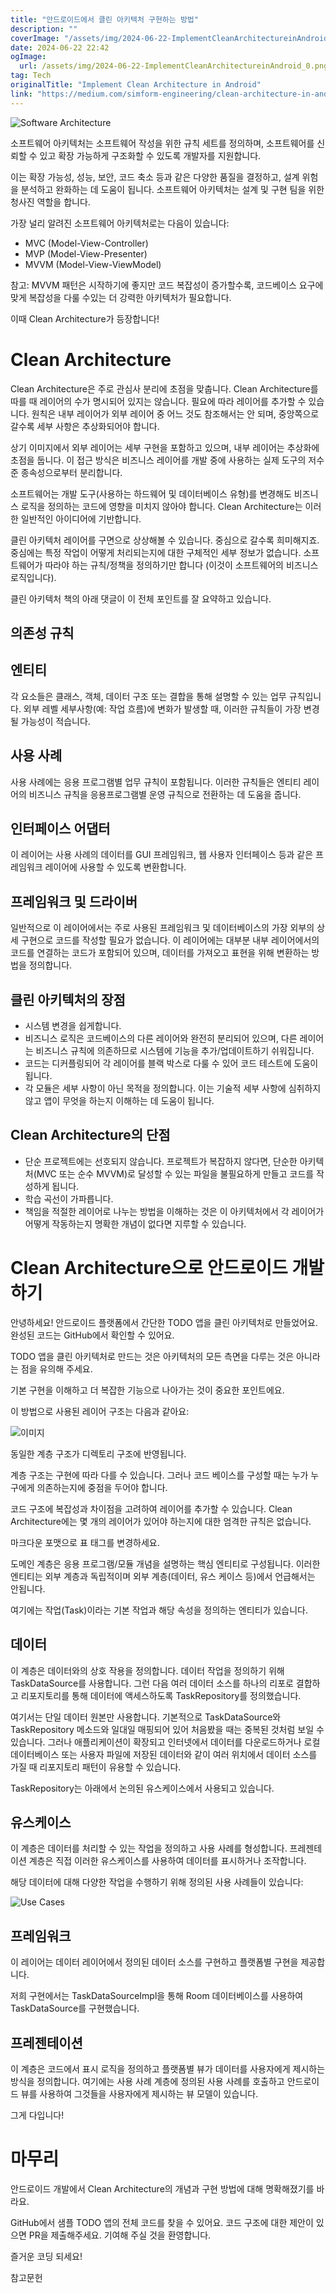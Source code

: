 ```yaml
---
title: "안드로이드에서 클린 아키텍처 구현하는 방법"
description: ""
coverImage: "/assets/img/2024-06-22-ImplementCleanArchitectureinAndroid_0.png"
date: 2024-06-22 22:42
ogImage:
  url: /assets/img/2024-06-22-ImplementCleanArchitectureinAndroid_0.png
tag: Tech
originalTitle: "Implement Clean Architecture in Android"
link: "https://medium.com/simform-engineering/clean-architecture-in-android-12d61c4f5318"
---
```


![Software Architecture](/assets/img/2024-06-22-ImplementCleanArchitectureinAndroid_0.png)

소프트웨어 아키텍처는 소프트웨어 작성을 위한 규칙 세트를 정의하며, 소프트웨어를 신뢰할 수 있고 확장 가능하게 구조화할 수 있도록 개발자를 지원합니다.

이는 확장 가능성, 성능, 보안, 코드 축소 등과 같은 다양한 품질을 결정하고, 설계 위험을 분석하고 완화하는 데 도움이 됩니다. 소프트웨어 아키텍처는 설계 및 구현 팀을 위한 청사진 역할을 합니다.

가장 널리 알려진 소프트웨어 아키텍처로는 다음이 있습니다:

<div class="content-ad"></div>

- MVC (Model-View-Controller)
- MVP (Model-View-Presenter)
- MVVM (Model-View-ViewModel)

참고: MVVM 패턴은 시작하기에 좋지만 코드 복잡성이 증가할수록, 코드베이스 요구에 맞게 복잡성을 다룰 수있는 더 강력한 아키텍처가 필요합니다.

이때 Clean Architecture가 등장합니다!

# Clean Architecture

<div class="content-ad"></div>

Clean Architecture은 주로 관심사 분리에 초점을 맞춥니다. Clean Architecture를 따를 때 레이어의 수가 명시되어 있지는 않습니다. 필요에 따라 레이어를 추가할 수 있습니다. 원칙은 내부 레이어가 외부 레이어 중 어느 것도 참조해서는 안 되며, 중앙쪽으로 갈수록 세부 사항은 추상화되어야 합니다.

상기 이미지에서 외부 레이어는 세부 구현을 포함하고 있으며, 내부 레이어는 추상화에 초점을 둡니다. 이 접근 방식은 비즈니스 레이어를 개발 중에 사용하는 실제 도구의 저수준 종속성으로부터 분리합니다.

소프트웨어는 개발 도구(사용하는 하드웨어 및 데이터베이스 유형)를 변경해도 비즈니스 로직을 정의하는 코드에 영향을 미치지 않아야 합니다. Clean Architecture는 이러한 일반적인 아이디어에 기반합니다.

<div class="content-ad"></div>

클린 아키텍처 레이어를 구면으로 상상해볼 수 있습니다. 중심으로 갈수록 희미해지죠. 중심에는 특정 작업이 어떻게 처리되는지에 대한 구체적인 세부 정보가 없습니다. 소프트웨어가 따라야 하는 규칙/정책을 정의하기만 합니다 (이것이 소프트웨어의 비즈니스 로직입니다).

클린 아키텍처 책의 아래 댓글이 이 전체 포인트를 잘 요약하고 있습니다.

## 의존성 규칙

## 엔티티

<div class="content-ad"></div>

각 요소들은 클래스, 객체, 데이터 구조 또는 결합을 통해 설명할 수 있는 업무 규칙입니다. 외부 레벨 세부사항(예: 작업 흐름)에 변화가 발생할 때, 이러한 규칙들이 가장 변경될 가능성이 적습니다.

## 사용 사례

사용 사례에는 응용 프로그램별 업무 규칙이 포함됩니다. 이러한 규칙들은 엔티티 레이어의 비즈니스 규칙을 응용프로그램별 운영 규칙으로 전환하는 데 도움을 줍니다.

## 인터페이스 어댑터

<div class="content-ad"></div>

이 레이어는 사용 사례의 데이터를 GUI 프레임워크, 웹 사용자 인터페이스 등과 같은 프레임워크 레이어에 사용할 수 있도록 변환합니다.

## 프레임워크 및 드라이버

일반적으로 이 레이어에서는 주로 사용된 프레임워크 및 데이터베이스의 가장 외부의 상세 구현으로 코드를 작성할 필요가 없습니다.
이 레이어에는 대부분 내부 레이어에서의 코드를 연결하는 코드가 포함되어 있으며, 데이터를 가져오고 표현을 위해 변환하는 방법을 정의합니다.

## 클린 아키텍처의 장점

<div class="content-ad"></div>

- 시스템 변경을 쉽게합니다.
- 비즈니스 로직은 코드베이스의 다른 레이어와 완전히 분리되어 있으며, 다른 레이어는 비즈니스 규칙에 의존하므로 시스템에 기능을 추가/업데이트하기 쉬워집니다.
- 코드는 디커플링되어 각 레이어를 블랙 박스로 다룰 수 있어 코드 테스트에 도움이 됩니다.
- 각 모듈은 세부 사항이 아닌 목적을 정의합니다. 이는 기술적 세부 사항에 심취하지 않고 앱이 무엇을 하는지 이해하는 데 도움이 됩니다.

## Clean Architecture의 단점

- 단순 프로젝트에는 선호되지 않습니다. 프로젝트가 복잡하지 않다면, 단순한 아키텍처(MVC 또는 순수 MVVM)로 달성할 수 있는 파일을 불필요하게 만들고 코드를 작성하게 됩니다.
- 학습 곡선이 가파릅니다.
- 책임을 적절한 레이어로 나누는 방법을 이해하는 것은 이 아키텍처에서 각 레이어가 어떻게 작동하는지 명확한 개념이 없다면 지루할 수 있습니다.

# Clean Architecture으로 안드로이드 개발하기

<div class="content-ad"></div>

안녕하세요! 안드로이드 플랫폼에서 간단한 TODO 앱을 클린 아키텍처로 만들었어요. 완성된 코드는 GitHub에서 확인할 수 있어요.

TODO 앱을 클린 아키텍처로 만드는 것은 아키텍처의 모든 측면을 다루는 것은 아니라는 점을 유의해 주세요.

기본 구현을 이해하고 더 복잡한 기능으로 나아가는 것이 중요한 포인트에요.

이 방법으로 사용된 레이어 구조는 다음과 같아요:

<div class="content-ad"></div>

![이미지](/assets/img/2024-06-22-ImplementCleanArchitectureinAndroid_2.png)

동일한 계층 구조가 디렉토리 구조에 반영됩니다.

계층 구조는 구현에 따라 다를 수 있습니다. 그러나 코드 베이스를 구성할 때는 누가 누구에게 의존하는지에 중점을 두어야 합니다.

코드 구조에 복잡성과 차이점을 고려하여 레이어를 추가할 수 있습니다. Clean Architecture에는 몇 개의 레이어가 있어야 하는지에 대한 엄격한 규칙은 없습니다.

<div class="content-ad"></div>

마크다운 포맷으로 표 태그를 변경하세요.

<div class="content-ad"></div>

도메인 계층은 응용 프로그램/모듈 개념을 설명하는 핵심 엔티티로 구성됩니다. 이러한 엔티티는 외부 계층과 독립적이며 외부 계층(데이터, 유스 케이스 등)에서 언급해서는 안됩니다.

여기에는 작업(Task)이라는 기본 작업과 해당 속성을 정의하는 엔티티가 있습니다.

## 데이터

이 계층은 데이터와의 상호 작용을 정의합니다. 데이터 작업을 정의하기 위해 TaskDataSource를 사용합니다. 그런 다음 여러 데이터 소스를 하나의 리포로 결합하고 리포지토리를 통해 데이터에 액세스하도록 TaskRepository를 정의했습니다.

<div class="content-ad"></div>

여기서는 단일 데이터 원본만 사용합니다. 기본적으로 TaskDataSource와 TaskRepository 메소드와 일대일 매핑되어 있어 처음봤을 때는 중복된 것처럼 보일 수 있습니다. 그러나 애플리케이션이 확장되고 인터넷에서 데이터를 다운로드하거나 로컬 데이터베이스 또는 사용자 파일에 저장된 데이터와 같이 여러 위치에서 데이터 소스를 가질 때 리포지토리 패턴이 유용할 수 있습니다.

TaskRepository는 아래에서 논의된 유스케이스에서 사용되고 있습니다.

## 유스케이스

이 계층은 데이터를 처리할 수 있는 작업을 정의하고 사용 사례를 형성합니다. 프레젠테이션 계층은 직접 이러한 유스케이스를 사용하여 데이터를 표시하거나 조작합니다.

<div class="content-ad"></div>

해당 데이터에 대해 다양한 작업을 수행하기 위해 정의된 사용 사례들이 있습니다:

![Use Cases](/assets/img/2024-06-22-ImplementCleanArchitectureinAndroid_5.png)

## 프레임워크

이 레이어는 데이터 레이어에서 정의된 데이터 소스를 구현하고 플랫폼별 구현을 제공합니다.

<div class="content-ad"></div>

저희 구현에서는 TaskDataSourceImpl을 통해 Room 데이터베이스를 사용하여 TaskDataSource를 구현했습니다.

## 프레젠테이션

이 계층은 코드에서 표시 로직을 정의하고 플랫폼별 뷰가 데이터를 사용자에게 제시하는 방식을 정의합니다. 여기에는 사용 사례 계층에 정의된 사용 사례를 호출하고 안드로이드 뷰를 사용하여 그것들을 사용자에게 제시하는 뷰 모델이 있습니다.

그게 다입니다!

<div class="content-ad"></div>

# 마무리

안드로이드 개발에서 Clean Architecture의 개념과 구현 방법에 대해 명확해졌기를 바라요.

GitHub에서 샘플 TODO 앱의 전체 코드를 찾을 수 있어요. 코드 구조에 대한 제안이 있으면 PR을 제출해주세요. 기여해 주실 것을 환영합니다.

즐거운 코딩 되세요!

<div class="content-ad"></div>

참고문헌
